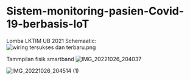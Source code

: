 # Sistem-monitoring-pasien-Covid-19-berbasis-IoT

Lomba LKTIM UB 2021
Schemaatic:  
![wiring tersukses dan terbaru.png]( {https://github.com/arinugroho55/Dokumentasi/blob/main/wiring%20tersukses%20dan%20terbaru.png} )

Tammpilan fisik smartband
![IMG_20221026_204037](https://user-images.githubusercontent.com/105727801/214963444-6be4bdcf-26d6-4504-8be3-ef21eda7a26a.jpg)

![IMG_20221026_204514 (1)](https://user-images.githubusercontent.com/105727801/214963507-3a0b043e-9fd6-48d2-9967-4eafcac65443.jpg)


